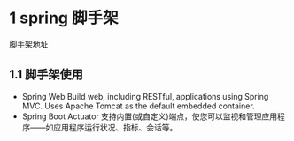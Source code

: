 # 1 spring 脚手架
[脚手架地址](https://start.spring.io)
## 1.1 脚手架使用
+ Spring Web 
Build web, including RESTful, applications using Spring MVC. Uses Apache Tomcat as the default embedded container.
+ Spring Boot Actuator
支持内置(或自定义)端点，使您可以监视和管理应用程序——如应用程序运行状况、指标、会话等。